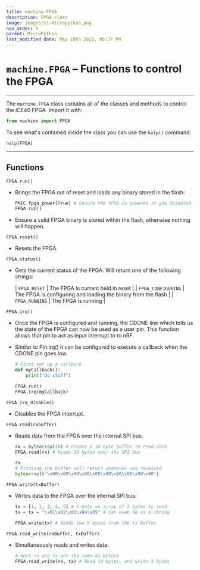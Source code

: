 ```yaml
---
title: machine.FPGA
description: FPGA class
image: images/s1-micropython.png
nav_order: 5
parent: MicroPython
last_modified_date: May 10th 2022, 06:27 PM
---
```


# `machine.FPGA` – Functions to control the FPGA

---

The `machine.FPGA` class contains all of the classes and methods to control the iCE40 FPGA. Import it with:

```python
from machine import FPGA
```

To see what's contained inside the class you can use the `help()` command:

```python
help(FPGA)
```

---

## Functions

`FPGA.run()`

- Brings the FPGA out of reset and loads any binary stored in the flash:

    ```python
    PMIC.fpga_power(True) # Ensure the FPGA is powered if you disabled it before
    FPGA.run()
    ```

- Ensure a valid FPGA binary is stored within the flash, otherwise nothing will happen.

`FPGA.reset()`

- Resets the FPGA.

`FPGA.status()`

- Gets the current status of the FPGA. Will return one of the following *strings*:

    | `FPGA_RESET` | The FPGA is current held in reset |
    | `FPGA_CONFIGURING` | The FPGA is configuring and loading the binary from the flash |
    | `FPGA_RUNNING` | The FPGA is running |

`FPGA.irq()`

- Once the FPGA is configured and running, the CDONE line which tells us the state of the FPGA can now be used as a user pin. This function allows that pin to act as input interrupt to to nRF.

- Similar to Pin.irq() it can be configured to execute a callback when the CDONE pin goes low.

    ```python
    # First set up a callback
    def myCallback():
        print("Do stuff")

    FPGA.run()
    FPGA.irq(myCallback)
    ```

`FPGA.irq_disable()`

- Disables the FPGA interrupt.

`FPGA.read(rxbuffer)`

- Reads data from the FPGA over the internal SPI bus:

    ```python
    rx = bytearray(10) # Create a 10 byte buffer to read into
    FPGA.read(rx) # Reads 10 bytes over the SPI bus

    rx
    # Printing the buffer will return whatever was received
    bytearray(b'\x00\x00\x00\x00\x00\x00\x00\x00\x00\x00')
    ```

`FPGA.write(txBuffer)`

- Writes data to the FPGA over the internal SPI bus:

    ```python
    tx = [1, 2, 3, 4, 5] # Create an array of 5 bytes to send
    tx = tx = "\x01\x02\x03\x04\x05" # Can even be as a string

    FPGA.write(tx) # Sends the 5 bytes from the tx buffer
    ```

`FPGA.read_write(rxBuffer, txBuffer)`

- Simultaneously reads and writes data:

    ```python
    # here rx and tx are the same as before
    FPGA.read_write(rx, tx) # Read 10 bytes, and write 5 bytes
    ```